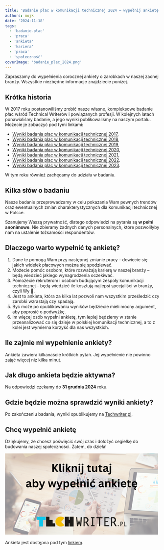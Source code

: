 ```yaml
---
title: 'Badanie płac w komunikacji technicznej 2024 – wypełnij ankietę!'
authors: mojk
date: '2024-11-18'
tags:
  - 'badanie-płac'
  - 'praca'
  - 'ankieta'
  - 'kariera'
  - 'praca'
  - 'społeczność'
coverImage: 'badanie_plac_2024.png'
---
```


Zapraszamy do wypełnienia corocznej ankiety o zarobkach w naszej zacnej branży.
Wszystkie niezbędne informacje znajdziecie poniżej.

<!--truncate-->

## Krótka historia

W 2017 roku postanowiliśmy zrobić nasze własne, kompleksowe badanie płac wśród
Technical Writerów i powiązanych profesji. W kolejnych latach ponawialiśmy
badanie, a jego wyniki publikowaliśmy na naszym portalu. Możecie je zobaczyć pod
tymi linkami:

- [Wyniki badania płac w komunikacji technicznej 2017](http://techwriter.pl/wyniki-badania-plac-w-komunikacji-technicznej/),
- [Wyniki badania płac w komunikacji technicznej 2018](http://techwriter.pl/wyniki-badania-plac-w-komunikacji-technicznej-2018/),
- [Wyniki badania płac w komunikacji technicznej 2019](http://techwriter.pl/wyniki-badania-plac-w-komunikacji-technicznej-2019/),
- [Wyniki badania płac w komunikacji technicznej 2020](http://techwriter.pl/wyniki-badania-plac-w-komunikacji-technicznej-2020/),
- [Wyniki badania płac w komunikacji technicznej 2021](http://techwriter.pl/wyniki-badania-plac-w-komunikacji-technicznej-2021/),
- [Wyniki badania płac w komunikacji technicznej 2022](http://techwriter.pl/wyniki-badania-plac-w-komunikacji-technicznej-2022/).
- [Wyniki badania płac w komunikacji technicznej 2023](http://techwriter.pl/wyniki-badania-plac-w-komunikacji-technicznej-2023/).

W tym roku również zachęcamy do udziału w badaniu.

## Kilka słów o badaniu

Nasze badanie przeprowadzamy w celu pokazania Wam pewnych trendów oraz
ewentualnych zmian charakterystycznych dla komunikacji technicznej w Polsce.

Szanujemy Waszą prywatność, dlatego odpowiedzi na pytania są **w pełni
anonimowe**. Nie zbieramy żadnych danych personalnych, które pozwoliłyby nam na
ustalenie tożsamości respondentów.

## Dlaczego warto wypełnić tę ankietę?

1. Dane te pomogą Wam przy następnej zmianie pracy – dowiecie się jakich widełek
   płacowych można się spodziewać.
2. Możecie pomóc osobom, które rozważają karierę w naszej branży – będą wiedzieć
   jakiego wynagrodzenia oczekiwać.
3. Pomożecie rekruterom i osobom budującym zespoły komunikacji technicznej –
   będą wiedzieć ile kosztują najlepsi specjaliści w branży, czyli Wy 🙂.
4. Jest to ankieta, która za kilka lat pozwoli nam wszystkim prześledzić czy
   zarobki wzrastają czy spadają.
5. Być może po opublikowaniu wyników będziecie mieli mocny argument, aby poprosić
   o podwyżkę.
6. Im więcej osób wypełni ankietę, tym lepiej będziemy w stanie przeanalizować
   co się dzieje w polskiej komunikacji technicznej, a to z kolei jest wymierna
   korzyść dla nas wszystkich.

## Ile zajmie mi wypełnienie ankiety?

Ankieta zawiera kilkanaście krótkich pytań. Jej wypełnienie nie powinno zająć
więcej niż kilka minut.

## Jak długo ankieta będzie aktywna?

Na odpowiedzi czekamy do **31 grudnia 2024** roku.

## Gdzie będzie można sprawdzić wyniki ankiety?

Po zakończeniu badania, wyniki opublikujemy na
[Techwriter.pl](http://techwriter.pl/).

## Chcę wypełnić ankietę

Dziękujemy, że chcesz poświęcić swój czas i dołożyć cegiełkę do budowania naszej
społeczności. Zatem, do dzieła!

[![](img/kliknij-aby-wypelnic-ankiete-24.png)](https://forms.gle/2eyAXAL8fyuLF7fH9)

Ankieta jest dostępna pod tym [linkiem](https://forms.gle/2eyAXAL8fyuLF7fH9).
